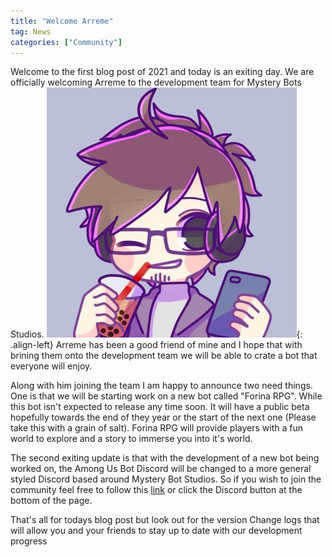 ```yaml
---
title: "Welcome Arreme"
tag: News
categories: ["Community"]
---
```


Welcome to the first blog post of 2021 and today is an exiting day. We are officially welcoming Arreme to the development team for Mystery Bots Studios.
![Arreme's profile picture](/assets/images/profiles/Arreme.jpg){: .align-left}
Arreme has been a good friend of mine and I hope that with brining them onto the development team we will be able to crate a bot that everyone will enjoy. 

Along with him joining the team I am happy to announce two need things. One is that we will be starting work on a new bot called "Forina RPG". While this bot isn't expected to release any time soon. It will have a public beta hopefully towards the end of they year or the start of the next one (Please take this with a grain of salt). Forina RPG will provide players with a fun world to explore and a story to immerse you into it's world. 

The second exiting update is that with the development of a new bot being worked on, the Among Us Bot Discord will be changed to a more general styled Discord based around Mystery Bot Studios. So if you wish to join the community feel free to follow this [link](/discord/) or click the Discord button at the bottom of the page.

That's all for todays blog post but look out for the version Change logs that will allow you and your friends to stay up to date with our development progress